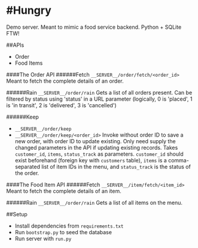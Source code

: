 #Hungry
=======

Demo server. Meant to mimic a food service backend. Python + SQLite FTW!

##APIs
 - Order
 - Food Items

####The Order API
######Fetch
`__SERVER__/order/fetch/<order_id>`
Meant to fetch the complete details of an order.

######Rain
`__SERVER__/order/rain`
Gets a list of all orders present. Can be filtered by status using 'status' in a URL parameter (logically, 0 is 'placed', 1 is 'in transit', 2 is 'delivered', 3 is 'cancelled')

######Keep
 - `__SERVER__/order/keep`
 - `__SERVER__/order/keep/<order_id>`
Invoke without order ID to save a new order, with order ID to update existing. Only need supply the changed parameters in the API if updating existing records. Takes `customer_id`, `items`, `status_track` as parameters. `customer_id` should exist beforehand (foreign key with `customers` table), `items` is a comma-separated list of item IDs in the menu, and `status_track` is the status of the order.

####The Food Item API
######Fetch
`__SERVER__/item/fetch/<item_id>`
Meant to fetch the complete details of an item.

######Rain
`__SERVER__/order/rain`
Gets a list of all items on the menu.


##Setup
 - Install dependencies from `requirements.txt`
 - Run `bootstrap.py` to seed the database
 - Run server with `run.py`

